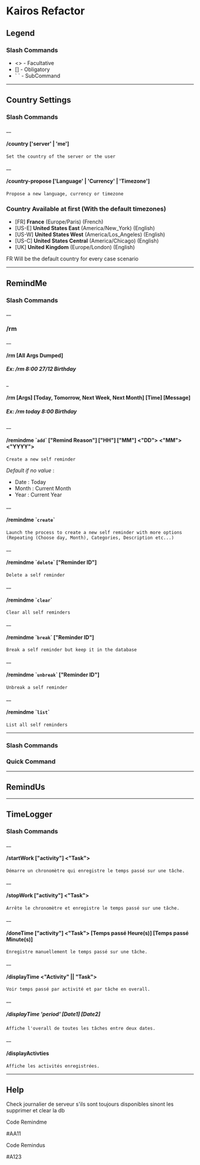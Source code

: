 # Kairos Refactor

## Legend

### Slash Commands

- <> - Facultative
- [] - Obligatory
- \` \` - SubCommand

---

## Country Settings

### Slash Commands

\_\_

#### /country ['server' | 'me']

`Set the country of the server or the user`

\_\_

#### /country-propose ['Language' | 'Currency' | 'Timezone']

`Propose a new language, currency or timezone`

### Country Available at first (With the default timezones)

- [FR] **France** (Europe/Paris) (French)
- [US-E] **United States East** (America/New_York) (English)
- [US-W] **United States West** (America/Los_Angeles) (English)
- [US-C] **United States Central** (America/Chicago) (English)
- [UK] **United Kingdom** (Europe/London) (English)

FR Will be the default country for every case scenario

---

## RemindMe

### Slash Commands

\_\_

### /rm

\_\_

#### /rm [All Args Dumped]

##### _Ex: /rm 8:00 27/12 Birthday_

\_

#### /rm [Args] [Today, Tomorrow, Next Week, Next Month] [Time] [Message]

##### _Ex: /rm today 8:00 Birthday_

\_\_

#### /remindme \``add`\` ["Remind Reason"] ["HH"] ["MM"] <"DD"> <"MM"> <"YYYY">

`Create a new self reminder`

_Default if no value_ :

- Date : Today
- Month : Current Month
- Year : Current Year

\_\_

#### /remindme \``create`\`

`Launch the process to create a new self reminder with more options (Repeating (Choose day, Month), Categories, Description etc...)`

\_\_

#### /remindme \``delete`\` ["Reminder ID"]

`Delete a self reminder`

\_\_

#### /remindme \``clear`\`

`Clear all self reminders`

\_\_

#### /remindme \``break`\` ["Reminder ID"]

`Break a self reminder but keep it in the database`

\_\_

#### /remindme \``unbreak`\` ["Reminder ID"]

`Unbreak a self reminder`

\_\_

#### /remindme \``list`\`

`List all self reminders`

---

### Slash Commands

### Quick Command

---

## RemindUs

---

## TimeLogger

### Slash Commands

\_\_

#### /startWork ["activity"] <"Task">

`Démarre un chronomètre qui enregistre le temps passé sur une tâche.`

\_\_

#### /stopWork ["activity"] <"Task">

`Arrête le chronomètre et enregistre le temps passé sur une tâche.`

\_\_

#### /doneTime ["activity"] <"Task"> [Temps passé Heure(s)] [Temps passé Minute(s)]

`Enregistre manuellement le temps passé sur une tâche.`

\_\_

#### /displayTime <"Activity" || "Task">

`Voir temps passé par activité et par tâche en overall.`

\_\_

##### /displayTime 'period' [Date1] [Date2]

`Affiche l'overall de toutes les tâches entre deux dates.`

\_\_

#### /displayActivties

`Affiche les activités enregistrées.`

---

## Help

Check journalier de serveur s'ils sont toujours disponibles sinont les supprimer et clear la db

Code Remindme

\#AA11

Code Remindus

\#A123
